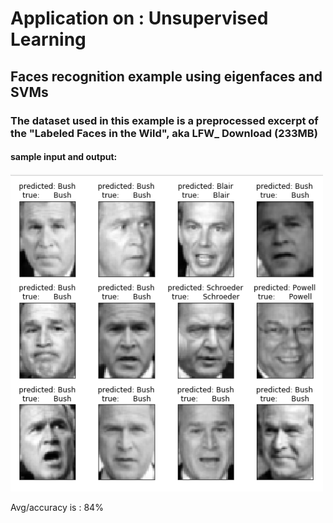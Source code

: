 # Application on : Unsupervised Learning
## Faces recognition example using eigenfaces and SVMs
### The dataset used in this example is a preprocessed excerpt of the "Labeled Faces in the Wild", aka LFW_ Download (233MB)
#### sample input and output:
<img src="images/1.PNG" width= "500">


Avg/accuracy is : 84%
